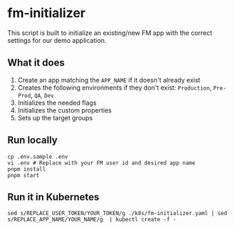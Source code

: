 # fm-initializer

This script is built to initialize an existing/new FM app with the correct settings for our demo application.

## What it does

1. Create an app matching the `APP_NAME` if it doesn't already exist
2. Creates the following environments if they don't exist: `Production`, `Pre-Prod`, `QA`, `Dev`
3. Initializes the needed flags
4. Initializes the custom properties
5. Sets up the target groups

## Run locally

```shell
cp .env.sample .env
vi .env # Replace with your FM user id and desired app name
pnpm install
pnpm start
```

## Run it in Kubernetes

```shell
sed s/REPLACE_USER_TOKEN/YOUR_TOKEN/g ./k8s/fm-initializer.yaml | sed s/REPLACE_APP_NAME/YOUR_NAME/g  | kubectl create -f -
```
